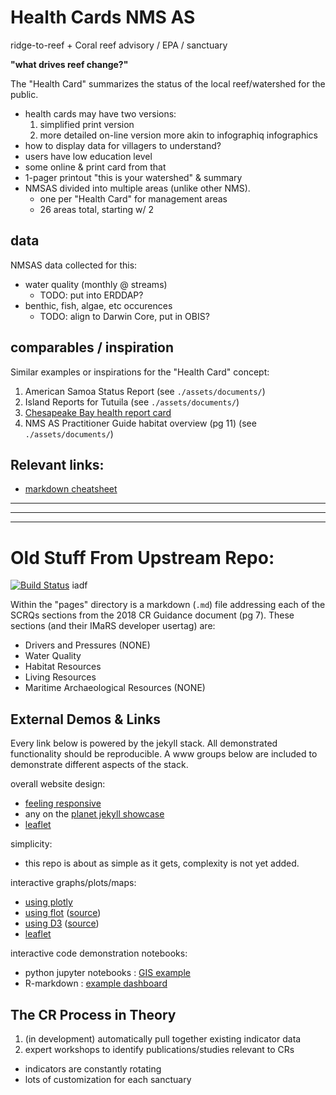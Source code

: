 # Health Cards NMS AS

ridge-to-reef + Coral reef advisory / EPA / sanctuary

**"what drives reef change?"**

The "Health Card" summarizes the status of the local reef/watershed for the public.

* health cards may have two versions:
    1. simplified print version
    2. more detailed on-line version more akin to infographiq infographics
* how to display data for villagers to understand?
* users have low education level
* some online & print card from that
* 1-pager printout "this is your watershed" & summary
* NMSAS divided into multiple areas (unlike other NMS).
    * one per "Health Card" for management areas
    * 26 areas total, starting w/ 2

## data
NMSAS data collected for this:
* water quality (monthly @ streams)
    * TODO: put into ERDDAP?
* benthic, fish, algae, etc occurences
    * TODO: align to Darwin Core, put in OBIS?

## comparables / inspiration
Similar examples or inspirations for the "Health Card" concept:
1. American Samoa Status Report (see `./assets/documents/`)
1. Island Reports for Tutuila (see `./assets/documents/`)
1. [Chesapeake Bay health report card](https://ecoreportcard.org/report-cards/chesapeake-bay/health/)
1. NMS AS Practitioner Guide habitat overview (pg 11) (see `./assets/documents/`)

## Relevant links:
* [markdown cheatsheet](https://github.com/adam-p/markdown-here/wiki/Markdown-Cheatsheet)

----------------------------------------------------------
----------------------------------------------------------
----------------------------------------------------------

# Old Stuff From Upstream Repo:
[![Build Status](https://travis-ci.org/marinebon/condition-reports.svg?branch=master)](https://travis-ci.org/marinebon/condition-reports)
iadf

Within the "pages" directory is a markdown (`.md`) file addressing each of the SCRQs sections from the 2018 CR Guidance document (pg 7).
These sections (and their IMaRS developer usertag) are:

* Drivers and Pressures (NONE)
* Water Quality
* Habitat Resources
* Living Resources
* Maritime Archaeological Resources (NONE)

## External Demos & Links

Every link below is powered by the jekyll stack.
All demonstrated functionality should be reproducible.
A www groups below are included to demonstrate different aspects of the stack.

overall website design:
* [feeling responsive](https://github.com/Phlow/feeling-responsive)
* any on the [planet jekyll showcase](http://planetjekyll.github.io/showcase/)
* [leaflet](https://leafletjs.com/)

simplicity:
* this repo is about as simple as it gets, complexity is not yet added.

interactive graphs/plots/maps:
* [using plotly](https://davistownsend.github.io/blog/PlotlyBloggingTutorial/)
* [using flot](http://www.flotcharts.org/) ([source](https://github.com/flot/flot.github.com))
* [using D3](http://d3.js.yaml.jekyll.apievangelist.com/bar-chart/) ([source](https://github.com/api-evangelist-tools/d3-js-using-yaml-jekyll))
* [leaflet](https://leafletjs.com/)

interactive code demonstration notebooks:
* python jupyter notebooks : [GIS example](http://nbviewer.jupyter.org/github/mqlaql/geospatial-data/blob/master/Geospatial-Data-with-Python.ipynb)
* R-markdown : [example dashboard](https://beta.rstudioconnect.com/jjallaire/htmlwidgets-highcharter/htmlwidgets-highcharter.html)

## The CR Process in Theory

1. (in development) automatically pull together existing indicator data
2. expert workshops to identify publications/studies relevant to CRs

* indicators are constantly rotating
* lots of customization for each sanctuary
